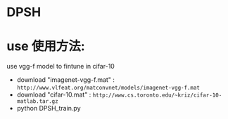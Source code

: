 # DPSH

# use 使用方法:

use vgg-f model to fintune in cifar-10

- download "imagenet-vgg-f.mat" : `http://www.vlfeat.org/matconvnet/models/imagenet-vgg-f.mat`
- download "cifar-10.mat" : `http://www.cs.toronto.edu/~kriz/cifar-10-matlab.tar.gz`
- python DPSH_train.py
